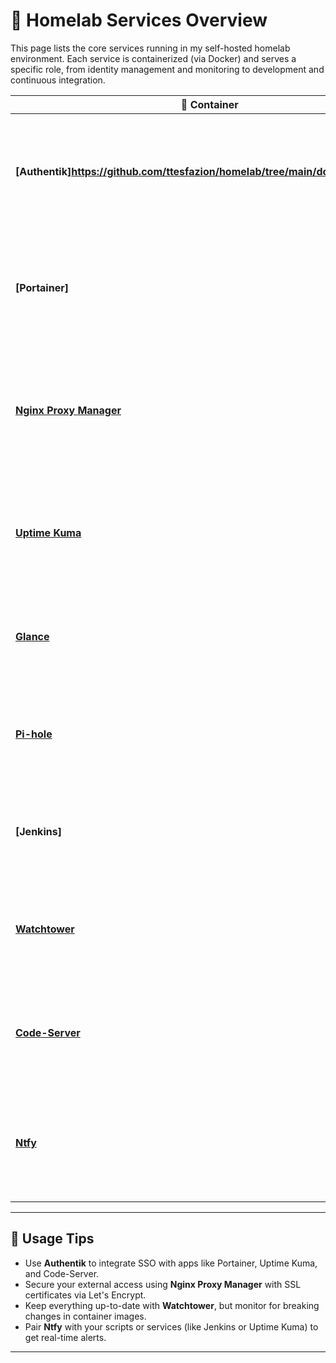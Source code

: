 # 🧰 Homelab Services Overview

This page lists the core services running in my self-hosted homelab environment. Each service is containerized (via Docker) and serves a specific role, from identity management and monitoring to development and continuous integration.

| 🧱 **Container**         | 📝 **Description**                                                                                       | 🔗 **Link**                                      |
|--------------------------|----------------------------------------------------------------------------------------------------------|--------------------------------------------------|
| **[Authentik]https://github.com/ttesfazion/homelab/tree/main/docker/authentik)**           | Identity provider offering Single Sign-On (SSO) and authentication flows for self-hosted apps.             | [GitHub](https://github.com/goauthentik/authentik) |
| **[Portainer]**             | Web-based Docker management UI to deploy and monitor containers, volumes, networks, and stacks.            | [GitHub](https://github.com/portainer/portainer)   |
| **[Nginx Proxy Manager](https://github.com/ttesfazion/homelab/tree/main/docker/nginxproxymanager)** | Reverse proxy with SSL certificate management and an intuitive UI for exposing services securely. | [GitHub](https://github.com/NginxProxyManager/nginx-proxy-manager) |
| **[Uptime Kuma](https://github.com/ttesfazion/homelab/tree/main/docker/uptimekuma)**          | Self-hosted uptime monitoring tool with a clean dashboard and notification support.                         | [GitHub](https://github.com/louislam/uptime-kuma)  |
| **[Glance](https://github.com/ttesfazion/homelab/tree/main/docker/glance)**                 | Lightweight dashboard to access and organize local services from a central portal.                          | [GitHub](https://github.com/glancesapp/glances)    |
| **[Pi-hole](https://github.com/ttesfazion/homelab/tree/main/docker/pihole)**                   | DNS-level ad blocker for the whole network, with a web UI to control domain filtering.                      | [GitHub](https://github.com/pi-hole/pi-hole)       |
| **[Jenkins]**                 | Automation server for CI/CD pipelines, used to build, test, and deploy code.                                | [GitHub](https://github.com/jenkinsci/jenkins)     |
| **[Watchtower](https://github.com/ttesfazion/homelab/tree/main/docker/watchtower)**          | Automatically monitors and updates Docker containers to the latest image version.                           | [GitHub](https://github.com/containrrr/watchtower) |
| **[Code-Server](https://github.com/ttesfazion/homelab/tree/main/docker/codeserver)**             | VS Code running in the browser, ideal for remote development and lightweight IDE use.                       | [GitHub](https://github.com/coder/code-server)     |
| **[Ntfy](https://github.com/ttesfazion/homelab/tree/main/docker/ntfy)**                   | HTTP-based pub/sub notification system that supports push notifications to browsers and devices.            | [GitHub](https://github.com/binwiederhier/ntfy)    |

---

## 📌 Usage Tips

- Use **Authentik** to integrate SSO with apps like Portainer, Uptime Kuma, and Code-Server.
- Secure your external access using **Nginx Proxy Manager** with SSL certificates via Let's Encrypt.
- Keep everything up-to-date with **Watchtower**, but monitor for breaking changes in container images.
- Pair **Ntfy** with your scripts or services (like Jenkins or Uptime Kuma) to get real-time alerts.

---

